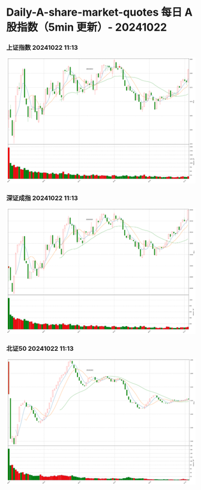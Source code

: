 
# Daily-A-share-market-quotes 每日 A 股指数（5min 更新）- 20241022

### 上证指数 20241022 11:13
![](./fig/2024/10/20241022-sh000001.png)

### 深证成指 20241022 11:13
![](./fig/2024/10/20241022-sz399001.png)

### 北证50 20241022 11:13
![](./fig/2024/10/20241022-bj899050.png)

